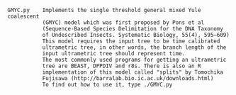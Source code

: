 
    GMYC.py    Implements the single threshold general mixed Yule coalescent 
               (GMYC) model which was first proposed by Pons et al 
               (Sequence-Based Species Delimitation for the DNA Taxonomy 
               of Undescribed Insects. Systematic Biology, 55(4), 595–609)
               This model requires the input tree to be time calibrated 
               ultrametric tree, in other words, the branch length of the 
               input ultrametric tree should represent time. 
               The most commonly used programs for getting an ultrametric
               tree are BEAST, DPPDIV and r8s. There is also an R 
               implementation of this model called "splits" by Tomochika 
               Fujisawa (http://barralab.bio.ic.ac.uk/downloads.html)
               To find out how to use it, type ./GMYC.py
             



